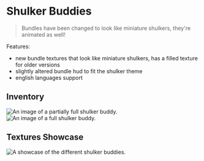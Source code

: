 # Shulker Buddies

> Bundles have been changed to look like miniature shulkers, they're animated as well!

Features:
- new bundle textures that look like miniature shulkers, has a filled texture for older versions
- slightly altered bundle hud to fit the shulker theme
- english languages support

## Inventory
![An image of a partially full shulker buddy.](https://cdn.modrinth.com/data/WWbu98hZ/images/90a2756993e3c5691cd6ee79b14dbaa72f686aa4.png)
![An image of a full shulker buddy.](https://cdn.modrinth.com/data/WWbu98hZ/images/5a419634f4afbf0273f46ec6b47a48a60fe61a7a.png)

## Textures Showcase
![A showcase of the different shulker buddies.](https://cdn.modrinth.com/data/WWbu98hZ/images/2e4ab5e28353329103ba873bc41dd0e8dd07ab14.gif)
